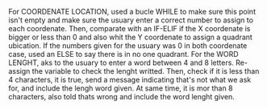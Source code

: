 For COORDENATE LOCATION, used a bucle WHILE to make sure this point isn't empty and make sure the usuary enter a correct number to assign to each coordenate. Then, comparate with an IF-ELIF if the X coordenate is bigger or less than 0 and also whit the Y coordenate to assign a quadrant ubication. If the numbers given for the usuary was 0 in both coordenate case, used an ELSE to say there is in no one quadrant.
For the WORD LENGHT, aks to the usuary to enter a word between 4 and 8 letters. Re-assign the variable to check the lenght writted. Then, check if it is less than 4 characters, it is true, send a message indicating that's not what we ask for, and include the lengh word given. At same time, it is mor than 8 characters, also told thats wrong and include the word lenght given.